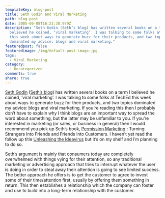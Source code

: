 ```yaml
---
templateKey: blog-post
title: Seth Godin and Viral Marketing
path: blog-post
date: 2005-06-08T16:23:38.979Z
description: "Seth Godin (Seth’s blog) has written several books on a term I
  believed he coined, ‘viral marketing’. I was talking to some folks at TechEd
  this week about ways to generate buzz for their products, and two topics
  dominated my advice: blogs and viral marketing."
featuredpost: false
featuredimage: /img/default-post-image.jpg
tags:
  - Viral Marketing
category:
  - Uncategorized
comments: true
share: true
---
```

<!--StartFragment-->

[Seth Godin](http://www.amazon.com/exec/obidos/search-handle-form/002-2253568-6626408) ([Seth’s blog](http://sethgodin.typepad.com/)) has written several books on a term I believed he coined, ‘viral marketing’. I was talking to some folks at TechEd this week about ways to generate buzz for their products, and two topics dominated my advice: blogs and viral marketing. If you’re reading this then I probably don’t have to explain why I think blogs are an important way to spread the word about something, but the latter may be unfamiliar to you. If you’re interested in marketing (or sales, or business in general) then I would recommend you pick up Seth’s book, [Permission Marketing](http://www.amazon.com/exec/obidos/ASIN/0684856360/aspalliancecom) : Turning Strangers Into Friends and Friends Into Customers. I haven’t yet read the follow up title [Unleashing the Ideavirus](http://www.amazon.com/exec/obidos/ASIN/0786887176/aspalliancecom) but it’s on my shelf and I’m planning to do so.

Seth’s argument is mainly that consumers today are completely overwhelmed with things vying for their attention, so any traditional marketing or advertising approach that tries to interrupt whatever the user is doing in order to steal away their attention is going to see limited success. The better approach he offers is to get the customer to agree to invest some of their time/attention first, usually by offering them something in return. This then establishes a relationship which the company can foster and use to build into a long-term relationship with the customer.

<!--EndFragment-->